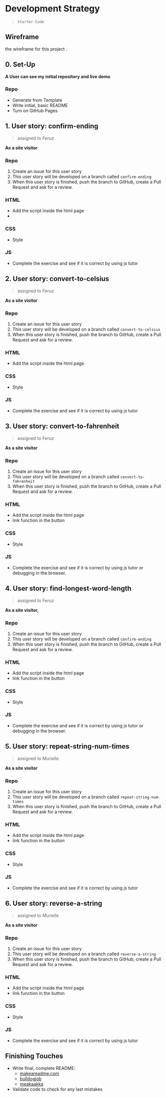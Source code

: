 # Development Strategy

> `Starter-Code`
## Wireframe

<!-- include a wireframe for your project in this repository, and display it here -->
<!-- wireframe.cc is a good site for getting started with wireframes -->

the wireframe for this project []().

## 0. Set-Up

**A User can see my initial repository and live demo**

### Repo

- Generate from Template
- Write initial, basic README
- Turn on GitHub Pages

## 1. User story: confirm-ending

> assigned to Feruz

**As a site visitor**

### Repo

1. Create an issue for this user story
2. This user story will be developed on a branch called `confirm-ending`
3. When this user story is finished, push the branch to GitHub, create a Pull Request and ask for a review.

### HTML

- Add the script inside the html page
- 

### CSS

- Style 

### JS
- Complete the exercise and see if it is correct by using js tutor

## 2. User story: convert-to-celsius
> assigned to Feruz

**As a site visitor**

### Repo

1. Create an issue for this user story
2. This user story will be developed on a branch called `convert-to-celsius`
3. When this user story is finished, push the branch to GitHub, create a Pull Request and ask for a review.

### HTML

- Add the script inside the html page

### CSS

- Style 

### JS
- Complete the exercise and see if it is correct by using js tutor

## 3. User story: convert-to-fahrenheit

> assigned to Feruz

**As a site visitor**
### Repo

1. Create an issue for this user story
2. This user story will be developed on a branch called `convert-to-fahrenheit`
3. When this user story is finished, push the branch to GitHub, create a Pull Request and ask for a review.

### HTML

- Add the script inside the html page
- link function in the button


### CSS

- Style 

### JS
- Complete the exercise and see if it is correct by using js tutor or debugging in the browser.  

## 4. User story: find-longest-word-length

> assigned to Feruz

**As a site visitor,**

### Repo

1. Create an issue for this user story
2. This user story will be developed on a branch called `confirm-ending`
3. When this user story is finished, push the branch to GitHub, create a Pull Request and ask for a review.

### HTML

- Add the script inside the html page
- link function in the button

### CSS

- Style 

### JS
- Complete the exercise and see if it is correct by using js tutor or debugging in the browser. 

## 5. User story: repeat-string-num-times
> assigned to Murielle

**As a site visitor**

### Repo

1. Create an issue for this user story
2. This user story will be developed on a branch called `repeat-string-num-times`
3. When this user story is finished, push the branch to GitHub, create a Pull Request and ask for a review.

### HTML

- Add the script inside the html page
- link function in the button

### CSS

- Style 

### JS
- Complete the exercise and see if it is correct by using js tutor

## 6. User story: reverse-a-string
> assigned to Murielle

**As a site visitor**

### Repo

1. Create an issue for this user story
2. This user story will be developed on a branch called `reverse-a-string`
3. When this user story is finished, push the branch to GitHub, create a Pull Request and ask for a review.

### HTML

- Add the script inside the html page
- link function in the button

### CSS

- Style 

### JS
- Complete the exercise and see if it is correct by using js tutor

## Finishing Touches

- Write final, complete README:
  - [makeareadme.com](https://www.makeareadme.com/)
  - [bulldogjob](https://bulldogjob.com/news/449-how-to-write-a-good-readme-for-your-github-project)
  - [meakaakka](https://medium.com/@meakaakka/a-beginners-guide-to-writing-a-kickass-readme-7ac01da88ab3)
- Validate code to check for any last mistakes
